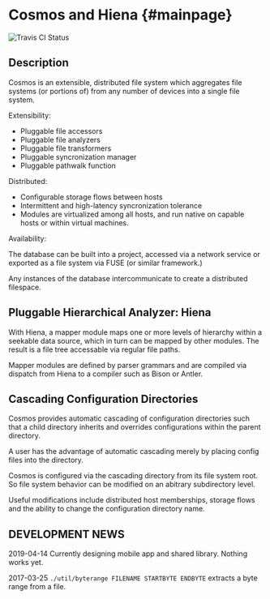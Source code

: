 Cosmos and Hiena	{#mainpage}
================

![Travis CI Status](https://api.travis-ci.org/element0/hiena.svg?branch=iphdev)



## Description ##


Cosmos is an extensible, distributed file system which aggregates file systems (or portions of) from any number of devices into a single file system.

Extensibility:

- Pluggable file accessors
- Pluggable file analyzers
- Pluggable file transformers
- Pluggable syncronization manager
- Pluggable pathwalk function


Distributed:

- Configurable storage flows between hosts
- Intermittent and high-latency syncronization tolerance
- Modules are virtualized among all hosts, and run native on capable hosts or within virtual machines.


Availability:

The database can be built into a project, accessed via a network service or exported as a file system via FUSE (or similar framework.)

Any instances of the database intercommunicate to create a distributed filespace.



## Pluggable Hierarchical Analyzer: Hiena ##


With Hiena, a mapper module maps one or more levels of hierarchy within a seekable data source, which in turn can be mapped by other modules. The result is a file tree accessable via regular file paths.

Mapper modules are defined by parser grammars and are compiled via dispatch from Hiena to a compiler such as Bison or Antler.




## Cascading Configuration Directories ##


Cosmos provides automatic cascading of configuration directories such that a child directory inherits and overrides configurations within the parent directory.

A user has the advantage of automatic cascading merely by placing config files into the directory.

Cosmos is configured via the cascading directory from its file system root. So file system behavior can be modified on an abitrary subdirectory level.

Useful modifications include distributed host memberships, storage flows and the ability to change the configuration directory name.



## DEVELOPMENT NEWS ##


2019-04-14  Currently designing mobile app and shared library. Nothing works yet.


2017-03-25	`./util/byterange FILENAME STARTBYTE ENDBYTE` extracts a byte range from a file.



